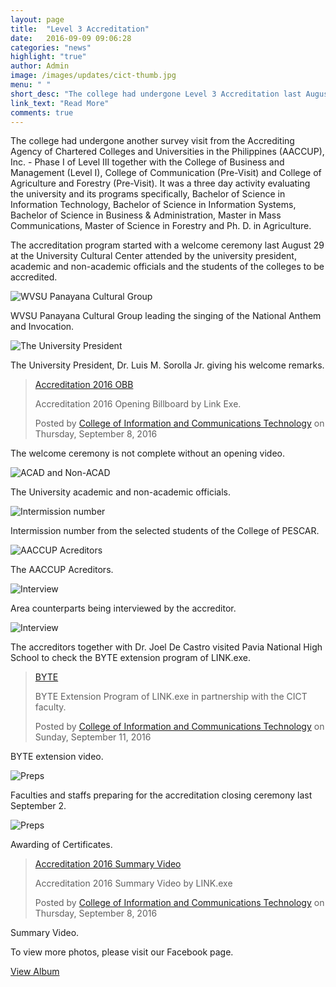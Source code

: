 ```yaml
---
layout: page
title:  "Level 3 Accreditation"
date:   2016-09-09 09:06:28
categories: "news"
highlight: "true"
author: Admin
image: /images/updates/cict-thumb.jpg
menu: " "
short_desc: "The college had undergone Level 3 Accreditation last August 29 together with CBM, COC and CAF."
link_text: "Read More"
comments: true
---
```

<p>
The college had undergone another survey visit from the Accrediting Agency of Chartered Colleges and Universities in the Philippines (AACCUP), Inc. - Phase I of Level III together with the College of Business and Management (Level I), College of Communication (Pre-Visit) and College of Agriculture and Forestry (Pre-Visit). It was a three day activity evaluating the university and its programs specifically, Bachelor of Science in Information Technology, Bachelor of Science in Information Systems, Bachelor of Science in Business &amp; Administration, Master in Mass Communications, Master of Science in Forestry and Ph. D. in Agriculture. 
</p>

<p>
The accreditation program started with a welcome ceremony last August 29 at the University Cultural Center attended by the university president, academic and  non-academic officials and the students of the colleges to be accredited.
</p>
<div>
	<img class="img-responsive" src="{{"/images/updates/img01.jpg" | prepend: site.baseurl | prepend: site.url}}" alt="WVSU Panayana Cultural Group">
</div>
<p class="img-desc">
	WVSU Panayana Cultural Group leading the singing of the National Anthem and Invocation.
</p>
<div>
	<img class="img-responsive" src="{{"/images/updates/img02.jpg" | prepend: site.baseurl | prepend: site.url}}" alt="The University President">
</div>
<p class="img-desc">
	The University President, Dr. Luis M. Sorolla Jr. giving his welcome remarks.
</p>
<div class="fb-video" data-href="https://www.facebook.com/cictwvsu/videos/283713115346734/" data-width="900" data-show-text="false"><blockquote cite="https://www.facebook.com/cictwvsu/videos/283713115346734/" class="fb-xfbml-parse-ignore"><a href="https://www.facebook.com/cictwvsu/videos/283713115346734/">Accreditation 2016 OBB</a><p>Accreditation 2016 Opening Billboard by Link Exe.</p>Posted by <a href="https://www.facebook.com/cictwvsu/">College of Information and Communications Technology</a> on Thursday, September 8, 2016</blockquote></div>
<p class="img-desc">
	The welcome ceremony is not complete without an opening video.
</p>
<div>
	<img class="img-responsive" src="{{"/images/updates/img03.jpg" | prepend: site.baseurl | prepend: site.url}}" alt="ACAD and Non-ACAD">
</div>
<p class="img-desc">
	The University academic and non-academic officials.
</p>
<div>
	<img class="img-responsive" src="{{"/images/updates/img04.jpg" | prepend: site.baseurl | prepend: site.url}}" alt="Intermission number">
</div>
<p class="img-desc">
	Intermission number from the selected students of the College of PESCAR.
</p>
<div>
	<img class="img-responsive" src="{{"/images/updates/img05.jpg" | prepend: site.baseurl | prepend: site.url}}" alt="AACCUP Acreditors">
</div>
<p class="img-desc">
	The AACCUP Acreditors.
</p>
<div>
	<img class="img-responsive" src="{{"/images/updates/img06.jpg" | prepend: site.baseurl | prepend: site.url}}" alt="Interview">
</div>
<p class="img-desc">
	Area counterparts being interviewed by the accreditor.
</p>
<div>
	<img class="img-responsive" src="{{"/images/updates/img07.jpg" | prepend: site.baseurl | prepend: site.url}}" alt="Interview">
</div>
<p class="img-desc">
	The accreditors together with Dr. Joel De Castro visited Pavia National High School to check the BYTE extension program of LINK.exe.
</p>
<div class="fb-video" data-href="https://www.facebook.com/cictwvsu/videos/285666985151347/" data-width="900" data-show-text="false" data-show-captions="true"><blockquote cite="https://www.facebook.com/cictwvsu/videos/285666985151347/" class="fb-xfbml-parse-ignore"><a href="https://www.facebook.com/cictwvsu/videos/285666985151347/">BYTE</a><p>BYTE Extension Program of LINK.exe in partnership with the CICT faculty.</p>Posted by <a href="https://www.facebook.com/cictwvsu/">College of Information and Communications Technology</a> on Sunday, September 11, 2016</blockquote></div>
<p class="img-desc">
	BYTE extension video. 
</p>
<div>
	<img class="img-responsive" src="{{"/images/updates/img08.jpg" | prepend: site.baseurl | prepend: site.url}}" alt="Preps">
</div>
<p class="img-desc">
	Faculties and staffs preparing for the accreditation closing ceremony last September 2.
</p>
<div>
	<img class="img-responsive" src="{{"/images/updates/img09.jpg" | prepend: site.baseurl | prepend: site.url}}" alt="Preps">
</div>
<p class="img-desc">
	Awarding of Certificates.
</p>
<div class="fb-video" data-href="https://www.facebook.com/cictwvsu/videos/283722278679151/" data-width="900" data-show-text="false"><blockquote cite="https://www.facebook.com/cictwvsu/videos/283722278679151/" class="fb-xfbml-parse-ignore"><a href="https://www.facebook.com/cictwvsu/videos/283722278679151/">Accreditation 2016 Summary Video</a><p>Accreditation 2016 Summary Video by LINK.exe</p>Posted by <a href="https://www.facebook.com/cictwvsu/">College of Information and Communications Technology</a> on Thursday, September 8, 2016</blockquote></div>
<p class="img-desc">
	Summary Video.
</p>
<p>To view more photos, please visit our Facebook page.</p>
<a class="mdl-button mdl-button--colored mdl-js-button mdl-js-ripple-effect cict-orange mdl-color-text--white" href="https://www.facebook.com/cictwvsu/photos/?tab=album&album_id=283698975348148">
View Album
</a>

